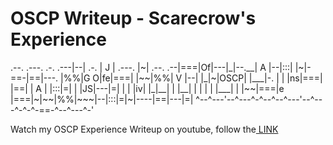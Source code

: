 
<h1>OSCP Writeup - Scarecrow's Experience</h1>

<a>
             .--.           .---.        .-.
         .---|--|   .-.     | J |  .---. |~|    .--.
      .--|===|Of|---|_|--.__| A |--|:::| |~|-==-|==|---.
      |%%|G O|fe|===| |~~|%%| V |--|   |_|~|OSCP|  |___|-.
      |  |   |ns|===| |==|  | A |  |:::|=| |    |JS|---|=|
      |  |   |iv|   |_|__|  |   |__|   | | |    |  |___| |
      |~~|===|e |===|~|~~|%%|~~~|--|:::|=|~|----|==|---|=|
      ^--^---'--^---^-^--^--^---'--^---^-^-^-==-^--^---^-'
</a>
<p>Watch my OSCP Experience Writeup on youtube, follow the<a href="https://youtu.be/eKivXJpXeBs"> LINK<a></p>

